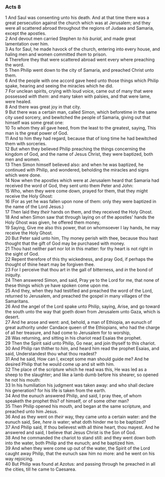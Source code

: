 ### Acts 8

1 And Saul was consenting unto his death. And at that time there was a great persecution against the church which was at Jerusalem; and they were all scattered abroad throughout the regions of Judaea and Samaria, except the apostles.  
2 And devout men carried Stephen *to his burial*, and made great lamentation over him.  
3 As for Saul, he made havock of the church, entering into every house, and haling men and women committed *them* to prison.  
4 Therefore they that were scattered abroad went every where preaching the word.  
5 Then Philip went down to the city of Samaria, and preached Christ unto them.  
6 And the people with one accord gave heed unto those things which Philip spake, hearing and seeing the miracles which he did.  
7 For unclean spirits, crying with loud voice, came out of many that were possessed *with them*: and many taken with palsies, and that were lame, were healed.  
8 And there was great joy in that city.  
9 But there was a certain man, called Simon, which beforetime in the same city used sorcery, and bewitched the people of Samaria, giving out that himself was some great one:  
10 To whom they all gave heed, from the least to the greatest, saying, This man is the great power of God.  
11 And to him they had regard, because that of long time he had bewitched them with sorceries.  
12 But when they believed Philip preaching the things concerning the kingdom of God, and the name of Jesus Christ, they were baptized, both men and women.  
13 Then Simon himself believed also: and when he was baptized, he continued with Philip, and wondered, beholding the miracles and signs which were done.  
14 Now when the apostles which were at Jerusalem heard that Samaria had received the word of God, they sent unto them Peter and John:  
15 Who, when they were come down, prayed for them, that they might receive the Holy Ghost:  
16 (For as yet he was fallen upon none of them: only they were baptized in the name of the Lord Jesus.)  
17 Then laid they *their* hands on them, and they received the Holy Ghost.  
18 And when Simon saw that through laying on of the apostles' hands the Holy Ghost was given, he offered them money,  
19 Saying, Give me also this power, that on whomsoever I lay hands, he may receive the Holy Ghost.  
20 But Peter said unto him, Thy money perish with thee, because thou hast thought that the gift of God may be purchased with money.  
21 Thou hast neither part nor lot in this matter: for thy heart is not right in the sight of God.  
22 Repent therefore of this thy wickedness, and pray God, if perhaps the thought of thine heart may be forgiven thee.  
23 For I perceive that thou art in the gall of bitterness, and *in* the bond of iniquity.  
24 Then answered Simon, and said, Pray ye to the Lord for me, that none of these things which ye have spoken come upon me.  
25 And they, when they had testified and preached the word of the Lord, returned to Jerusalem, and preached the gospel in many villages of the Samaritans.  
26 And the angel of the Lord spake unto Philip, saying, Arise, and go toward the south unto the way that goeth down from Jerusalem unto Gaza, which is desert.  
27 And he arose and went: and, behold, a man of Ethiopia, an eunuch of great authority under Candace queen of the Ethiopians, who had the charge of all her treasure, and had come to Jerusalem for to worship,  
28 Was returning, and sitting in his chariot read Esaias the prophet.  
29 Then the Spirit said unto Philip, Go near, and join thyself to this chariot.  
30 And Philip ran thither to *him*, and heard him read the prophet Esaias, and said, Understandest thou what thou readest?  
31 And he said, How can I, except some man should guide me? And he desired Philip that he would come up and sit with him.  
32 The place of the scripture which he read was this, He was led as a sheep to the slaughter; and like a lamb dumb before his shearer, so opened he not his mouth:  
33 In his humiliation his judgment was taken away: and who shall declare his generation? for his life is taken from the earth.  
34 And the eunuch answered Philip, and said, I pray thee, of whom speaketh the prophet this? of himself, or of some other man?  
35 Then Philip opened his mouth, and began at the same scripture, and preached unto him Jesus.  
36 And as they went on *their* way, they came unto a certain water: and the eunuch said, See, *here is* water; what doth hinder me to be baptized?  
37 And Philip said, If thou believest with all thine heart, thou mayest. And he answered and said, I believe that Jesus Christ is the Son of God.  
38 And he commanded the chariot to stand still: and they went down both into the water, both Philip and the eunuch; and he baptized him.  
39 And when they were come up out of the water, the Spirit of the Lord caught away Philip, that the eunuch saw him no more: and he went on his way rejoicing.  
40 But Philip was found at Azotus: and passing through he preached in all the cities, till he came to Caesarea.  

